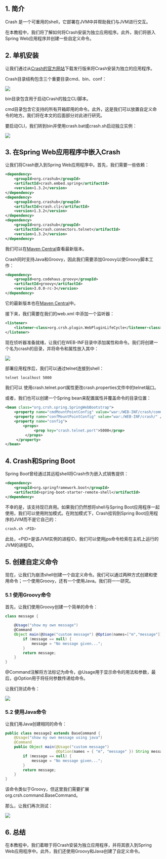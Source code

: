 ## 1. 简介

Crash 是一个可重用的shell，它部署在JVM中并帮助我们与JVM进行交互。

在本教程中，我们将了解如何将Crash安装为独立应用程序。此外，我们将嵌入Spring Web应用程序并创建一些自定义命令。

## 2. 单机安装

让我们通过从[Crash的官方网站](https://www.crashub.org/)下载发行版来将Crash安装为独立的应用程序。

Crash目录结构包含三个重要目录cmd、bin、conf：

<img src="../assets/img.png">

bin目录包含用于启动Crash的独立CLI脚本。 

cmd目录包含它支持的所有开箱即用的命令。此外，这是我们可以放置自定义命令的地方。我们将在本文的后面部分对此进行研究。

要启动CLI，我们转到bin并使用crash.bat或crash.sh启动独立实例：

<img src="../assets/img_1.png">

## 3. 在Spring Web应用程序中嵌入Crash

让我们将Crash嵌入到Spring Web应用程序中。首先，我们需要一些依赖：

```xml
<dependency>
    <groupId>org.crashub</groupId>
    <artifactId>crash.embed.spring</artifactId>
    <version>1.3.2</version>
</dependency>
<dependency>
    <groupId>org.crashub</groupId>
    <artifactId>crash.cli</artifactId>
    <version>1.3.2</version>
</dependency>
<dependency>
    <groupId>org.crashub</groupId>
    <artifactId>crash.connectors.telnet</artifactId>
    <version>1.3.2</version>
</dependency>
```

我们可以在[Maven Central](https://search.maven.org/search?q=g:org.crashub)查看最新版本。

Crash同时支持Java和Groovy，因此我们需要添加Groovy以使Groovy脚本工作：

```xml
<dependency>
    <groupId>org.codehaus.groovy</groupId>
    <artifactId>groovy</artifactId>
    <version>3.0.0-rc-3</version>
</dependency>
```

它的最新版本也在[Maven Central](https://search.maven.org/search?q=groovy)中。

接下来，我们需要在我们的web.xml 中添加一个监听器：

```xml
<listener>
    <listener-class>org.crsh.plugin.WebPluginLifeCycle</listener-class>
</listener>
```

现在侦听器准备就绪，让我们在WEB-INF目录中添加属性和命令。我们将创建一个名为crash的目录，并将命令和属性放入其中：

<img src="../assets/img_2.png">

部署应用程序后，我们可以通过telnet连接到shell：

```bash
telnet localhost 5000
```

我们可以 使用crash.telnet.port属性更改crash.properties文件中的telnet端口。

或者，我们也可以创建一个Spring bean来配置属性并覆盖命令的目录位置：

```xml
<bean class="org.crsh.spring.SpringWebBootstrap">
    <property name="cmdMountPointConfig" value="war:/WEB-INF/crash/commands/" />
    <property name="confMountPointConfig" value="war:/WEB-INF/crash/" />
    <property name="config">
        <props>
             <prop key="crash.telnet.port">5000</prop>
         </props>
     </property>
</bean>
```

## 4. Crash和Spring Boot

Spring Boot曾经通过其远程shell将Crash作为嵌入式销售提供：

```xml
<dependency>
    <groupId>org.springframework.boot</groupId>
    <artifactId>spring-boot-starter-remote-shell</artifactId>
</dependency>
```

不幸的是，该支持现已弃用。如果我们仍然想将shell与Spring Boot应用程序一起使用，我们可以使用附加模式。在附加模式下，Crash挂钩到Spring Boot应用程序的JVM而不是它自己的：

```bash
crash.sh <PID>
```

此处，<PID\>是该JVM实例的进程ID，我们可以使用jps命令检索在主机上运行的JVM的进程ID。

## 5. 创建自定义命令

现在，让我们为崩溃shell创建一个自定义命令。我们可以通过两种方式创建和使用命令；一个使用Groovy，还有一个使用Java。我们将一一研究。

### 5.1 使用Groovy命令

首先，让我们使用Groovy创建一个简单的命令：

```groovy
class message {
	
    @Usage("show my own message")
    @Command
    Object main(@Usage("custom message") @Option(names=["m","message"]) String message) {
        if (message == null) {
            message = "No message given...";
        }
        return message;
    }
}
```

@Command注解将方法标记为命令，@Usage用于显示命令的用法和参数，最后，@Option用于将任何参数传递给命令。

让我们测试命令：

<img src="../assets/img_3.png">

### 5.2 使用Java命令

让我们用Java创建相同的命令：

```java
public class message2 extends BaseCommand {
    @Usage("show my own message using java")
    @Command
    public Object main(@Usage("custom message")
                       @Option(names = { "m", "message" }) String message) {
        if (message == null) {
            message = "No message given...";
        }
        return message;
    }
}
```

该命令类似于Groovy，但这里我们需要扩展org.crsh.command.BaseCommand。

那么，让我们再次测试：

<img src="../assets/img_4.png">

## 6. 总结

在本教程中，我们着眼于将Crash安装为独立应用程序，并将其嵌入到Spring Web应用程序中。此外，我们还使用Groovy和Java创建了自定义命令。
